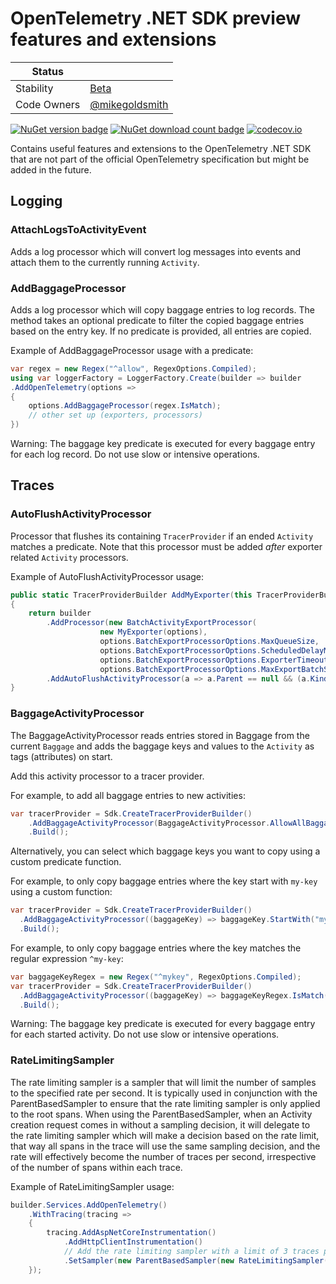 # OpenTelemetry .NET SDK preview features and extensions

| Status      |           |
| ----------- | --------- |
| Stability   | [Beta](../../README.md#beta) |
| Code Owners | [@mikegoldsmith](https://github.com/mikegoldsmith) |

[![NuGet version badge](https://img.shields.io/nuget/v/OpenTelemetry.Extensions)](https://www.nuget.org/packages/OpenTelemetry.Extensions)
[![NuGet download count badge](https://img.shields.io/nuget/dt/OpenTelemetry.Extensions)](https://www.nuget.org/packages/OpenTelemetry.Extensions)
[![codecov.io](https://codecov.io/gh/open-telemetry/opentelemetry-dotnet-contrib/branch/main/graphs/badge.svg?flag=unittests-Extensions)](https://app.codecov.io/gh/open-telemetry/opentelemetry-dotnet-contrib?flags[0]=unittests-Extensions)

Contains useful features and extensions to the OpenTelemetry .NET SDK that are
not part of the official OpenTelemetry specification but might be added in the
future.

## Logging

### AttachLogsToActivityEvent

Adds a log processor which will convert log messages into events and attach them
to the currently running `Activity`.

### AddBaggageProcessor

Adds a log processor which will copy baggage entries to log records.
The method takes an optional predicate to filter the copied baggage entries
based on the entry key. If no predicate is provided, all entries are copied.

Example of AddBaggageProcessor usage with a predicate:

```csharp
var regex = new Regex("^allow", RegexOptions.Compiled);
using var loggerFactory = LoggerFactory.Create(builder => builder
.AddOpenTelemetry(options =>
{
    options.AddBaggageProcessor(regex.IsMatch);
    // other set up (exporters, processors)
})
```

Warning: The baggage key predicate is executed for every baggage entry for each
log record.
Do not use slow or intensive operations.

## Traces

### AutoFlushActivityProcessor

Processor that flushes its containing `TracerProvider` if an ended `Activity`
matches a predicate. Note that this processor must be added *after* exporter
related `Activity` processors.

Example of AutoFlushActivityProcessor usage:

```cs
public static TracerProviderBuilder AddMyExporter(this TracerProviderBuilder builder, MyExporterOptions options)
{
    return builder
        .AddProcessor(new BatchActivityExportProcessor(
                    new MyExporter(options),
                    options.BatchExportProcessorOptions.MaxQueueSize,
                    options.BatchExportProcessorOptions.ScheduledDelayMilliseconds,
                    options.BatchExportProcessorOptions.ExporterTimeoutMilliseconds,
                    options.BatchExportProcessorOptions.MaxExportBatchSize))
        .AddAutoFlushActivityProcessor(a => a.Parent == null && (a.Kind == ActivityKind.Server || a.Kind == ActivityKind.Consumer), 5000);
}
```

### BaggageActivityProcessor

The BaggageActivityProcessor reads entries stored in Baggage from the current `Baggage`
and adds the baggage keys and values to the `Activity` as tags (attributes) on start.

Add this activity processor to a tracer provider.

For example, to add all baggage entries to new activities:

```cs
var tracerProvider = Sdk.CreateTracerProviderBuilder()
    .AddBaggageActivityProcessor(BaggageActivityProcessor.AllowAllBaggageKeys)
    .Build();
```

Alternatively, you can select which baggage keys you want to copy using a
custom predicate function.

For example, to only copy baggage entries where the key start with `my-key`
using a custom function:

```cs
var tracerProvider = Sdk.CreateTracerProviderBuilder()
  .AddBaggageActivityProcessor((baggageKey) => baggageKey.StartWith("my-key", System.StringComparison.Ordinal))
  .Build();
```

For example, to only copy baggage entries where the key matches the regular
expression `^my-key`:

```cs
var baggageKeyRegex = new Regex("^mykey", RegexOptions.Compiled);
var tracerProvider = Sdk.CreateTracerProviderBuilder()
  .AddBaggageActivityProcessor((baggageKey) => baggageKeyRegex.IsMatch(baggageKey))
  .Build();
```

Warning: The baggage key predicate is executed for every baggage entry for each
started activity.
Do not use slow or intensive operations.

### RateLimitingSampler

The rate limiting sampler is a sampler that will limit the number of samples to
the specified rate per second. It is typically used in conjunction with the ParentBasedSampler
to ensure that the rate limiting sampler is only applied to the root spans. When
using the ParentBasedSampler, when an Activity creation request comes in without
a sampling decision, it will delegate to the rate limiting sampler which will
make a decision based on the rate limit, that way all spans in the trace will use
the same sampling decision, and the rate will effectively become the number of
traces per second, irrespective of the number of spans within each trace.

Example of RateLimitingSampler usage:

```cs
builder.Services.AddOpenTelemetry()
    .WithTracing(tracing =>
    {
        tracing.AddAspNetCoreInstrumentation()
            .AddHttpClientInstrumentation()
            // Add the rate limiting sampler with a limit of 3 traces per second
            .SetSampler(new ParentBasedSampler(new RateLimitingSampler(3)))
    });
```
